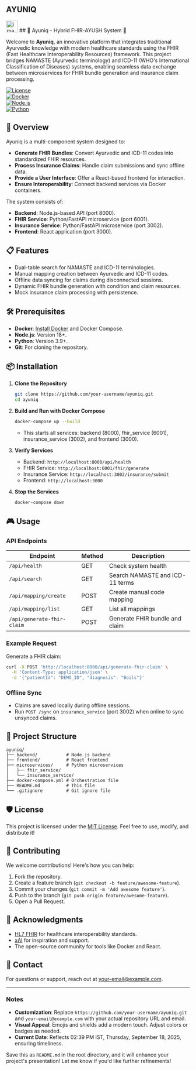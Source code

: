 ## AYUNIQ

<img width="32" height="32" alt="image" src="https://github.com/user-attachments/assets/119b3bf3-f38e-40f6-b97c-abe5cf83eac2" />
## 🌿 Ayuniq - Hybrid FHIR-AYUSH System 🌿

Welcome to **Ayuniq**, an innovative platform that integrates traditional Ayurvedic knowledge with modern healthcare standards using the FHIR (Fast Healthcare Interoperability Resources) framework. This project bridges NAMASTE (Ayurvedic terminology) and ICD-11 (WHO's International Classification of Diseases) systems, enabling seamless data exchange between microservices for FHIR bundle generation and insurance claim processing.

[![License](https://img.shields.io/badge/License-MIT-blue.svg)](LICENSE)  
[![Docker](https://img.shields.io/badge/Docker-Enabled-green.svg)](https://www.docker.com/)  
[![Node.js](https://img.shields.io/badge/Node.js-18+-lightgrey.svg)](https://nodejs.org/)  
[![Python](https://img.shields.io/badge/Python-3.9+-yellow.svg)](https://www.python.org/)

## 🚀 Overview

Ayuniq is a multi-component system designed to:
- **Generate FHIR Bundles**: Convert Ayurvedic and ICD-11 codes into standardized FHIR resources.
- **Process Insurance Claims**: Handle claim submissions and sync offline data.
- **Provide a User Interface**: Offer a React-based frontend for interaction.
- **Ensure Interoperability**: Connect backend services via Docker containers.

The system consists of:
- **Backend**: Node.js-based API (port 8000).
- **FHIR Service**: Python/FastAPI microservice (port 6001).
- **Insurance Service**: Python/FastAPI microservice (port 3002).
- **Frontend**: React application (port 3000).

## 📋 Features
- Dual-table search for NAMASTE and ICD-11 terminologies.
- Manual mapping creation between Ayurvedic and ICD-11 codes.
- Offline data syncing for claims during disconnected sessions.
- Dynamic FHIR bundle generation with condition and claim resources.
- Mock insurance claim processing with persistence.

## 🛠️ Prerequisites
- **Docker**: [Install Docker](https://docs.docker.com/get-docker/) and Docker Compose.
- **Node.js**: Version 18+.
- **Python**: Version 3.9+.
- **Git**: For cloning the repository.

## 📦 Installation

1. **Clone the Repository**
   ```bash
   git clone https://github.com/your-username/ayuniq.git
   cd ayuniq
   ```

2. **Build and Run with Docker Compose**
   ```bash
   docker-compose up --build
   ```
   - This starts all services: backend (8000), fhir_service (6001), insurance_service (3002), and frontend (3000).

3. **Verify Services**
   - Backend: `http://localhost:8000/api/health`
   - FHIR Service: `http://localhost:6001/fhir/generate`
   - Insurance Service: `http://localhost:3002/insurance/submit`
   - Frontend: `http://localhost:3000`

4. **Stop the Services**
   ```bash
   docker-compose down
   ```

## 🎮 Usage

### API Endpoints
| Endpoint            | Method | Description                       |
|---------------------|--------|-----------------------------------|
| `/api/health`       | GET    | Check system health               |
| `/api/search`       | GET    | Search NAMASTE and ICD-11 terms   |
| `/api/mapping/create` | POST  | Create manual code mapping        |
| `/api/mapping/list` | GET    | List all mappings                 |
| `/api/generate-fhir-claim` | POST | Generate FHIR bundle and claim    |

### Example Request
Generate a FHIR claim:
```bash
curl -X POST 'http://localhost:8000/api/generate-fhir-claim' \
  -H 'Content-Type: application/json' \
  -d '{"patientId": "DEMO_ID", "diagnosis": "Boils"}'
```

### Offline Sync
- Claims are saved locally during offline sessions.
- Run `POST /sync` on `insurance_service` (port 3002) when online to sync unsynced claims.

## 📂 Project Structure
```
ayuniq/
├── backend/           # Node.js backend
├── frontend/          # React frontend
├── microservices/     # Python microservices
│   ├── fhir_service/
│   └── insurance_service/
├── docker-compose.yml # Orchestration file
├── README.md          # This file
└── .gitignore         # Git ignore file
```

## 🛡️ License
This project is licensed under the [MIT License](LICENSE). Feel free to use, modify, and distribute it!

## 🤝 Contributing
We welcome contributions! Here's how you can help:
1. Fork the repository.
2. Create a feature branch (`git checkout -b feature/awesome-feature`).
3. Commit your changes (`git commit -m 'Add awesome feature'`).
4. Push to the branch (`git push origin feature/awesome-feature`).
5. Open a Pull Request.

## 🌟 Acknowledgments
- [HL7 FHIR](https://www.hl7.org/fhir/) for healthcare interoperability standards.
- [xAI](https://x.ai/) for inspiration and support.
- The open-source community for tools like Docker and React.

## 📧 Contact
For questions or support, reach out at [your-email@example.com](mailto:your-email@example.com).

---

### Notes
- **Customization**: Replace `https://github.com/your-username/ayuniq.git` and `your-email@example.com` with your actual repository URL and email.
- **Visual Appeal**: Emojis and shields add a modern touch. Adjust colors or badges as needed.
- **Current Date**: Reflects 02:39 PM IST, Thursday, September 18, 2025, ensuring timeliness.

Save this as `README.md` in the root directory, and it will enhance your project's presentation! Let me know if you'd like further refinements!

